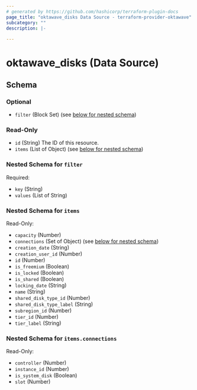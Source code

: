 ```yaml
---
# generated by https://github.com/hashicorp/terraform-plugin-docs
page_title: "oktawave_disks Data Source - terraform-provider-oktawave"
subcategory: ""
description: |-
  
---
```


# oktawave_disks (Data Source)





<!-- schema generated by tfplugindocs -->
## Schema

### Optional

- `filter` (Block Set) (see [below for nested schema](#nestedblock--filter))

### Read-Only

- `id` (String) The ID of this resource.
- `items` (List of Object) (see [below for nested schema](#nestedatt--items))

<a id="nestedblock--filter"></a>
### Nested Schema for `filter`

Required:

- `key` (String)
- `values` (List of String)


<a id="nestedatt--items"></a>
### Nested Schema for `items`

Read-Only:

- `capacity` (Number)
- `connections` (Set of Object) (see [below for nested schema](#nestedobjatt--items--connections))
- `creation_date` (String)
- `creation_user_id` (Number)
- `id` (Number)
- `is_freemium` (Boolean)
- `is_locked` (Boolean)
- `is_shared` (Boolean)
- `locking_date` (String)
- `name` (String)
- `shared_disk_type_id` (Number)
- `shared_disk_type_label` (String)
- `subregion_id` (Number)
- `tier_id` (Number)
- `tier_label` (String)

<a id="nestedobjatt--items--connections"></a>
### Nested Schema for `items.connections`

Read-Only:

- `controller` (Number)
- `instance_id` (Number)
- `is_system_disk` (Boolean)
- `slot` (Number)


